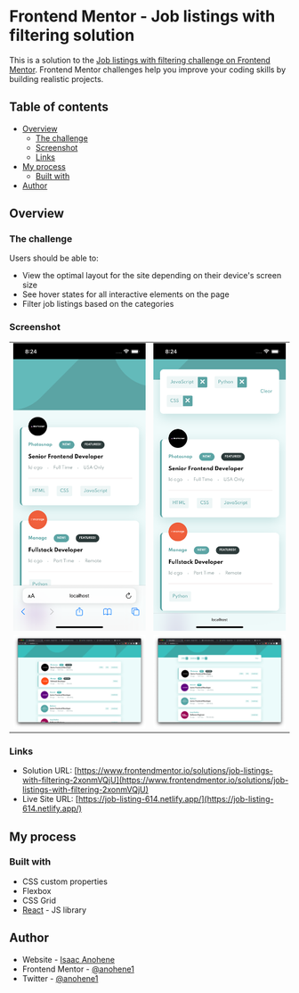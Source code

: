 # Frontend Mentor - Job listings with filtering solution

This is a solution to the [Job listings with filtering challenge on Frontend Mentor](https://www.frontendmentor.io/challenges/job-listings-with-filtering-ivstIPCt). Frontend Mentor challenges help you improve your coding skills by building realistic projects. 

## Table of contents

- [Overview](#overview)
  - [The challenge](#the-challenge)
  - [Screenshot](#screenshot)
  - [Links](#links)
- [My process](#my-process)
  - [Built with](#built-with)
- [Author](#author)


## Overview

### The challenge

Users should be able to:

- View the optimal layout for the site depending on their device's screen size
- See hover states for all interactive elements on the page
- Filter job listings based on the categories

### Screenshot

<table>
  <tr>
    <td>
<img src="screenshot1.png" alt="screenshot 1">
    </td>
    <td>
<img src="screenshot2.png" alt="screenshot 2">
</td>
  </tr>
  <tr>
    <td>
<img src="screenshot3.png" alt="screenshot 3">
    </td>
    <td>
<img src="screenshot4.png" alt="screenshot 4">
</td>
  </tr>
</table>


### Links

- Solution URL: [https://www.frontendmentor.io/solutions/job-listings-with-filtering-2xonmVQjU](https://www.frontendmentor.io/solutions/job-listings-with-filtering-2xonmVQjU)
- Live Site URL: [https://job-listing-614.netlify.app/](https://job-listing-614.netlify.app/)

## My process

### Built with

- CSS custom properties
- Flexbox
- CSS Grid
- [React](https://reactjs.org/) - JS library


## Author

- Website - [Isaac Anohene](https://anohene1.github.io)
- Frontend Mentor - [@anohene1](https://www.frontendmentor.io/profile/anohene1)
- Twitter - [@anohene1](https://www.twitter.com/anohene1)

